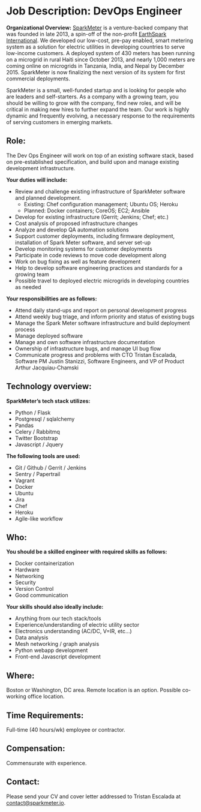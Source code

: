 Job Description: DevOps Engineer
===

**Organizational Overview:**
[SparkMeter](www.sparkmeter.io) is a venture-backed company that was founded in late 2013, a spin-off of the non-profit [EarthSpark International](www.earthsparkinternational.org). We developed our low-cost, pre-pay enabled, smart metering system as a solution for electric utilities in developing countries to serve low-income customers. A deployed system of 430 meters has been running on a microgrid in rural Haiti since October 2013, and nearly 1,000 meters are coming online on microgrids in Tanzania, India, and Nepal by December 2015. SparkMeter is now finalizing the next version of its system for first commercial deployments.

SparkMeter is a small, well-funded startup and is looking for people who are leaders and self-starters. As a company with a growing team, you should be willing to grow with the company, find new roles, and will be critical in making new hires to further expand the team. Our work is highly dynamic and frequently evolving, a necessary response to the requirements of serving customers in emerging markets.


Role:
---
The Dev Ops Engineer will work on top of an existing software stack, based on pre-established specification, and build upon and manage existing development infrastructure.

**Your duties will include:**

* Review and challenge existing infrastructure of SparkMeter software and planned development.
    * Existing: Chef configuration management; Ubuntu OS; Heroku
    * Planned: Docker containers; CoreOS; EC2; Ansible
* Develop for existing infrastructure (Gerrit; Jenkins; Chef; etc.)
* Cost analysis of proposed infrastructure changes
* Analyze and develop QA automation solutions
* Support customer deployments, including firmware deployment, installation of Spark Meter software, and server set-up
* Develop monitoring systems for customer deployments
* Participate in code reviews to move code development along
* Work on bug fixing as well as feature development
* Help to develop software engineering practices and standards for a growing team
* Possible travel to deployed electric microgrids in developing countries as needed

**Your responsibilities are as follows:**

* Attend daily stand-ups and report on personal development progress
* Attend weekly bug triage, and inform priority and status of existing bugs
* Manage the Spark Meter software infrastructure and build deployment process
* Manage deployed software
* Manage and own software infrastructure documentation
* Ownership of infrastructure bugs, and manage UI bug flow
* Communicate progress and problems with CTO Tristan Escalada, Software PM Justin Stanizzi, Software Engineers, and VP of Product Arthur Jacquiau-Chamski

Technology overview:
---

**SparkMeter’s tech stack utilizes:**

* Python / Flask
* Postgresql / sqlalchemy
* Pandas
* Celery / Rabbitmq
* Twitter Bootstrap
* Javascript / Jquery

**The following tools are used:**

* Git / Github / Gerrit / Jenkins
* Sentry / Papertrail
* Vagrant
* Docker
* Ubuntu
* Jira
* Chef
* Heroku
* Agile-like workflow


Who:
---

**You should be a skilled engineer with required skills as follows:**

* Docker containerization
* Hardware
* Networking
* Security
* Version Control
* Good communication

**Your skills should also ideally include:**

* Anything from our tech stack/tools
* Experience/understanding of electric utility sector
* Electronics understanding (AC/DC, V=IR, etc…)
* Data analysis
* Mesh networking / graph analysis
* Python webapp development
* Front-end Javascript development

Where:
---
Boston or Washington, DC area. Remote location is an option. Possible co-working office location.

Time Requirements:
---
Full-time (40 hours/wk) employee or contractor.

Compensation:
---
Commensurate with experience.

Contact:
---
Please send your CV and cover letter addressed to Tristan Escalada at [contact@sparkmeter.io](mailto:contact@sparkmeter.io).

